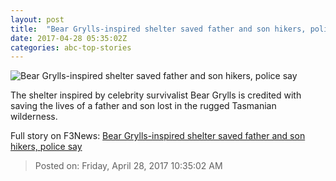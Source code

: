 ```yaml
---
layout: post
title:  "Bear Grylls-inspired shelter saved father and son hikers, police say"
date: 2017-04-28 05:35:02Z
categories: abc-top-stories
---
```


![Bear Grylls-inspired shelter saved father and son hikers, police say](http://www.abc.net.au/news/image/8480786-1x1-700x700.jpg)

The shelter inspired by celebrity survivalist Bear Grylls is credited with saving the lives of a father and son lost in the rugged Tasmanian wilderness.


Full story on F3News: [Bear Grylls-inspired shelter saved father and son hikers, police say](http://www.f3nws.com/n/4dnGHJ)

> Posted on: Friday, April 28, 2017 10:35:02 AM

